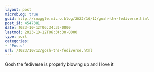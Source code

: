 ```yaml
---
layout: post
microblog: true
guid: http://snuggle.micro.blog/2023/10/12/gosh-the-fediverse.html
post_id: 4547381
date: 2023-10-12T06:34:30-0000
lastmod: 2023-10-12T06:34:30-0000
type: post
categories:
- "Posts"
url: /2023/10/12/gosh-the-fediverse.html
---
```

<p>Gosh the fediverse is properly blowing up and I love it</p>
